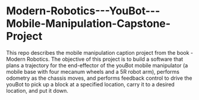 # Modern-Robotics---YouBot---Mobile-Manipulation-Capstone-Project
 This repo describes the mobile manipulation caption project from the book - Modern Robotics. The objective of this project is to build a software that plans a trajectory for the end-effector of the youBot mobile manipulator (a mobile base with four mecanum wheels and a 5R robot arm), performs odometry as the chassis moves, and performs feedback control to drive the youBot to pick up a block at a specified location, carry it to a desired location, and put it down.
